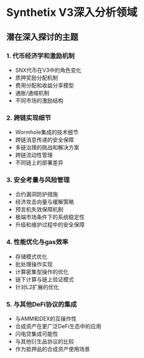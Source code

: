 # Synthetix V3深入分析领域

## 潜在深入探讨的主题

### 1. 代币经济学和激励机制
- SNX代币在V3中的角色变化
- 质押奖励分配机制
- 费用分配和收益分享模型
- 通胀/通缩机制
- 不同市场的激励结构

### 2. 跨链实现细节
- Wormhole集成的技术细节
- 跨链消息传递的安全保障
- 多链治理的挑战和解决方案
- 跨链流动性管理
- 不同链上的部署差异

### 3. 安全考量与风险管理
- 合约漏洞防护措施
- 经济攻击向量与缓解策略
- 预言机失效保障机制
- 极端市场条件下的系统稳定性
- 升级和维护过程中的安全保障

### 4. 性能优化与gas效率
- 存储模式优化
- 批处理操作实现
- 计算密集型操作的优化
- 链下计算与链上验证模式
- 针对L2扩展的优化

### 5. 与其他DeFi协议的集成
- 与AMM和DEX的互操作性
- 合成资产在更广泛DeFi生态中的应用
- 闪电贷集成可能性
- 与其他衍生品协议的比较
- 作为抵押品的合成资产使用场景
